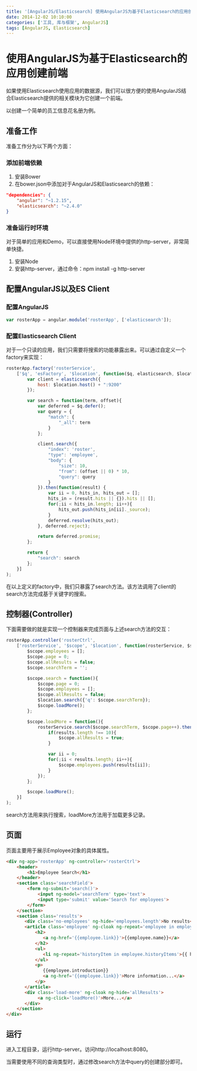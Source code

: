 ```yaml
---
title: '[AngularJS/Elasticsearch] 使用AngularJS为基于Elasticsearch的应用创建前端'
date: 2014-12-02 10:10:00
categories: ['工具, 库与框架', AngularJS]
tags: [AngularJS, Elasticsearch]
---
```


# 使用AngularJS为基于Elasticsearch的应用创建前端

如果使用Elasticsearch使用应用的数据源，我们可以很方便的使用AngularJS结合Elasticsearch提供的相关模块为它创建一个前端。

以创建一个简单的员工信息花名册为例。

<!-- More -->

## 准备工作

准备工作分为以下两个方面：

### 添加前端依赖

1. 安装Bower
2. 在bower.json中添加对于AngularJS和Elasticsearch的依赖：

```json
"dependencies": {
    "angular": "~1.2.15",
    "elasticsearch": "~2.4.0"
}
```

### 准备运行时环境

对于简单的应用和Demo，可以直接使用Node环境中提供的http-server，非常简单快捷。

1. 安装Node
2. 安装http-server，通过命令：npm install -g http-server

## 配置AngularJS以及ES Client

### 配置AngularJS

```js
var rosterApp = angular.module('rosterApp', ['elasticsearch']);
```

### 配置Elasticsearch Client

对于一个只读的应用，我们只需要将搜索的功能暴露出来。可以通过自定义一个factory来实现：

```js
rosterApp.factory('rosterService',
    ['$q', 'esFactory', '$location', function($q, elasticsearch, $location){
        var client = elasticsearch({
            host: $location.host() + ":9200"
        });

        var search = function(term, offset){
            var deferred = $q.defer();
            var query = {
                "match": {
                    "_all": term
                }
            };

            client.search({
                "index": 'roster',
                "type": 'employee',
                "body": {
                    "size": 10,
                    "from": (offset || 0) * 10,
                    "query": query
                }
            }).then(function(result) {
                var ii = 0, hits_in, hits_out = [];
                hits_in = (result.hits || {}).hits || [];
                for(;ii < hits_in.length; ii++){
                    hits_out.push(hits_in[ii]._source);
                }
                deferred.resolve(hits_out);
            }, deferred.reject);

            return deferred.promise;
        };

        return {
            "search": search
        };
    }]
);
```

在以上定义的factory中，我们只暴露了search方法。该方法调用了client的search方法完成基于关键字的搜索。

## 控制器(Controller)

下面需要做的就是实现一个控制器来完成页面与上述search方法的交互：

```js
rosterApp.controller('rosterCtrl',
    ['rosterService', '$scope', '$location', function(rosterService, $scope, $location){
        $scope.employees = [];
        $scope.page = 0;
        $scope.allResults = false;
        $scope.searchTerm = '';

        $scope.search = function(){
            $scope.page = 0;
            $scope.employees = [];
            $scope.allResults = false;
            $location.search({'q': $scope.searchTerm});
            $scope.loadMore();
        };

        $scope.loadMore = function(){
            rosterService.search($scope.searchTerm, $scope.page++).then(function(results){
                if(results.length !== 10){
                    $scope.allResults = true;
                }

                var ii = 0;
                for(;ii < results.length; ii++){
                    $scope.employees.push(results[ii]);
                }
            });
        };

        $scope.loadMore();
    }]
);
```

search方法用来执行搜索，loadMore方法用于加载更多记录。

## 页面

页面主要用于展示Employee对象的具体属性。

```html
<div ng-app='rosterApp' ng-controller='rosterCtrl'>
    <header>
        <h1>Employee Search</h1>
    </header>
    <section class='searchField'>
        <form ng-submit='search()'>
            <input ng-model='searchTerm' type='text'>
            <input type='submit' value='Search for employees'>
        </form>
    </section>
    <section class='results'>
       <div class='no-employees' ng-hide='employees.length'>No results</div>
       <article class='employee' ng-cloak ng-repeat='employee in employees'>
           <h2>
              <a ng-href='{{employee.link}}'>{{employee.name}}</a>
           </h2>
           <ul>
              <li ng-repeat='historyItem in employee.historyItems'>{{ historyItem }}</li>
           </ul>
           <p>
              {{employee.introduction}}
              <a ng-href='{{employee.link}}'>More information...</a>
           </p>
       </article>
       <div class='load-more' ng-cloak ng-hide='allResults'>
            <a ng-click='loadMore()'>More...</a>
       </div>
    </section>
</div>
```

## 运行

进入工程目录，运行http-server。访问http://localhost:8080。

当需要使用不同的查询类型时，通过修改search方法中query的创建部分即可。


